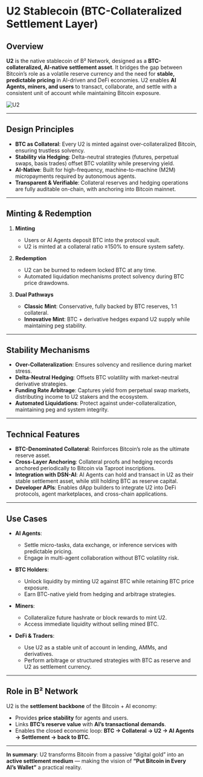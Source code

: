 # U2 Stablecoin (BTC-Collateralized Settlement Layer)

## Overview
**U2** is the native stablecoin of B² Network, designed as a **BTC-collateralized, AI-native settlement asset**.
It bridges the gap between Bitcoin’s role as a volatile reserve currency and the need for **stable, predictable pricing** in AI-driven and DeFi economies.
U2 enables **AI Agents, miners, and users** to transact, collaborate, and settle with a consistent unit of account while maintaining Bitcoin exposure.

![U2](https://github.com/user-attachments/assets/58c3232d-96d2-4992-a974-2aea52b067ff)

---

## Design Principles
- **BTC as Collateral**: Every U2 is minted against over-collateralized Bitcoin, ensuring trustless solvency.
- **Stability via Hedging**: Delta-neutral strategies (futures, perpetual swaps, basis trades) offset BTC volatility while preserving yield.
- **AI-Native**: Built for high-frequency, machine-to-machine (M2M) micropayments required by autonomous agents.
- **Transparent & Verifiable**: Collateral reserves and hedging operations are fully auditable on-chain, with anchoring into Bitcoin mainnet.

---

## Minting & Redemption
1. **Minting**
   - Users or AI Agents deposit BTC into the protocol vault.
   - U2 is minted at a collateral ratio ≥150% to ensure system safety.

2. **Redemption**
   - U2 can be burned to redeem locked BTC at any time.
   - Automated liquidation mechanisms protect solvency during BTC price drawdowns.

3. **Dual Pathways**
   - **Classic Mint**: Conservative, fully backed by BTC reserves, 1:1 collateral.
   - **Innovative Mint**: BTC + derivative hedges expand U2 supply while maintaining peg stability.

---

## Stability Mechanisms
- **Over-Collateralization**: Ensures solvency and resilience during market stress.
- **Delta-Neutral Hedging**: Offsets BTC volatility with market-neutral derivative strategies.
- **Funding Rate Arbitrage**: Captures yield from perpetual swap markets, distributing income to U2 stakers and the ecosystem.
- **Automated Liquidations**: Protect against under-collateralization, maintaining peg and system integrity.

---

## Technical Features
- **BTC-Denominated Collateral**: Reinforces Bitcoin’s role as the ultimate reserve asset.
- **Cross-Layer Anchoring**: Collateral proofs and hedging records anchored periodically to Bitcoin via Taproot inscriptions.
- **Integration with DSN-AI**: AI Agents can hold and transact in U2 as their stable settlement asset, while still holding BTC as reserve capital.
- **Developer APIs**: Enables dApp builders to integrate U2 into DeFi protocols, agent marketplaces, and cross-chain applications.

---

## Use Cases
- **AI Agents**:
  - Settle micro-tasks, data exchange, or inference services with predictable pricing.
  - Engage in multi-agent collaboration without BTC volatility risk.

- **BTC Holders**:
  - Unlock liquidity by minting U2 against BTC while retaining BTC price exposure.
  - Earn BTC-native yield from hedging and arbitrage strategies.

- **Miners**:
  - Collateralize future hashrate or block rewards to mint U2.
  - Access immediate liquidity without selling mined BTC.

- **DeFi & Traders**:
  - Use U2 as a stable unit of account in lending, AMMs, and derivatives.
  - Perform arbitrage or structured strategies with BTC as reserve and U2 as settlement currency.

---

## Role in B² Network
U2 is the **settlement backbone** of the Bitcoin + AI economy:
- Provides **price stability** for agents and users.
- Links **BTC’s reserve value** with **AI’s transactional demands**.
- Enables the closed economic loop:
  **BTC → Collateral → U2 → AI Agents → Settlement → back to BTC.**

---

**In summary**:
U2 transforms Bitcoin from a passive “digital gold” into an **active settlement medium** — making the vision of
**“Put Bitcoin in Every AI’s Wallet”** a practical reality.

